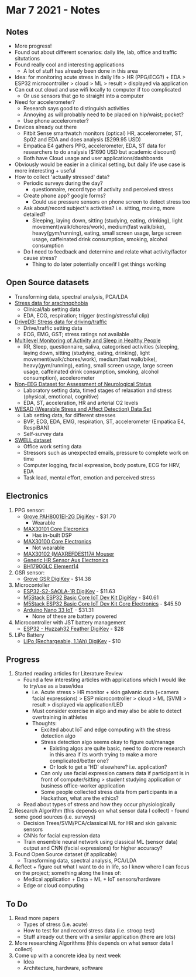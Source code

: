 # Mar 7 2021 - Notes

## Notes

* More progress!
* Found out about different scenarios: daily life, lab, office and traffic situtations
* Found really cool and interesting applications
  * A lot of stuff has already been done in this area
* Idea: for monitoring acute stress in daily life > HR (PPG/ECG?) + EDA > ESP32 microcontroller > cloud > ML > result > displayed via application
* Can cut out cloud and use wifi locally to computer if too complicated
  * Or use sensors that go to straight into a computer
* Need for accelerometer?
  * Research says good to distinguish activities
  * Annoying as will probably need to be placed on hip/waist; pocket?
  * Use phone accelerometer?
* Devices already out there
  * Fitbit Sense smartwatch monitors (optical) HR, accelerometer, ST, Sp02 and EDA and does analysis ($299.95 USD)
  * Empatica E4 gathers PPG, accelerometer, EDA, ST data for researchers to do analysis ($1690 USD but academic discount)
  * Both have Cloud usage and user applications/dashboards
* Obviously would be easier in a clinical setting, but daily life use case is more interesting + useful
* How to collect 'actually stressed' data?
  * Periodic surveys during the day?
    * questionnaire, record type of activity and perceived stress
  * Create phone app? google forms?
    * Could use pressure sensors on phone screen to detect stress too
  * Ask about/record subject's activities? i.e. sitting, moving, more detailed?
    * Sleeping, laying down, sitting (studying, eating, drinking), light movement(walk/chores/work), medium(fast walk/bike), heavy(gym/running), eating, small screen usage, large screen usage, caffeinated drink consumption, smoking, alcohol consumption
  * Do I need to feedback and determine and relate what activity/factor cause stress?
    * Thing to do later potentially once/if I get things working

## Open Source datasets

* Transforming data, spectral analysis, PCA/LDA
* [Stress data for arachnophobia](https://physionet.org/content/ecg-spider-clip/1.0.0/)
  * Clinical/lab setting data
  * EDA, ECG, respiration; trigger (resting/stressful clip)
* [DriveDB: Stress data for driving/traffic](https://physionet.org/content/drivedb/1.0.0/)
  * Drive/traffic setting data
  * ECG, EMG, GST; stress ratings not available
* [Multilevel Monitoring of Activity and Sleep in Healthy People](https://physionet.org/content/mmash/1.0.0/)
  * RR, Sleep, questionnaire, saliva, categorised activities (sleeping, laying down, sitting (studying, eating, drinking), light movement(walk/chores/work), medium(fast walk/bike), heavy(gym/running), eating, small screen usage, large screen usage, caffeinated drink consumption, smoking, alcohol consumption), accelerometer
* [Non-EEG Dataset for Assessment of Neurological Status](https://physionet.org/content/noneeg/1.0.0/)
  * Laboratory setting data, timed stages of relaxation and stress (physical, emotional, cognitive)
  * EDA, ST, acceleration, HR and arterial O2 levels
* [WESAD (Wearable Stress and Affect Detection) Data Set](https://archive.ics.uci.edu/ml/datasets/WESAD+%28Wearable+Stress+and+Affect+Detection%29)
  * Lab setting data, for different stresses
  * BVP, ECG, EDA, EMG, respiration, ST, accelerometer (Empatica E4, RespiBAN)
  * Self-survey data
* [SWELL dataset](https://www.kaggle.com/qiriro/swell-heart-rate-variability-hrv)
  * Office work setting data
  * Stressors such as unexpected emails, pressure to complete work on time
  * Computer logging, facial expression, body posture, ECG for HRV, EDA
  * Task load, mental effort, emotion and perceived stress

## Electronics

1. PPG sensor:
    * [Grove PAH8001EI-2G DigiKey](https://www.digikey.com.au/product-detail/en/seeed-technology-co-ltd/101020082/1597-1463-ND/5487427) - $31.70
      * Wearable
    * [MAX30101 Core Elecronics](https://core-electronics.com.au/sparkfun-pulse-oximeter-and-heart-rate-sensor-max30101-max32664-qwiic.html)
      * Has in-built DSP
    * [MAX30100 Core Electronics](https://core-electronics.com.au/m5stack-mini-heart-rate-unit-pulse-oximeter-max30100.html)
      * Not wearable
    * [MAX30102 (MAXREFDES117# Mouser](https://au.mouser.com/ProductDetail/Maxim-Integrated/MAXREFDES117?qs=L5CenAjuTY7RgAB22JU8Sw%3D%3D)
    * [Generic HR Sensor Aus Electronics](https://www.auselectronicsdirect.com.au/heart-rate-pulse-sensor-module-for-arduino-project?gclid=CjwKCAiAkJKCBhAyEiwAKQBCkmBLZ_jjQmHdimJHdcw6lD6z9lMDoBQcsUFcQZ5Yq9hnMBF1zVrJphoCKC0QAvD_BwE)
    * [BH1790GLC Element14](https://au.element14.com/rohm/bh1790glc-evk-001/eval-brd-optical-pulse-monitor/dp/2748654?st=bh1790)
1. GSR sensor:
    * [Grove GSR DigiKey](https://www.digikey.com.au/product-detail/en/seeed-technology-co.,-ltd/101020052/1597-1295-ND/5488086) - $14.38
1. Microcontoller
    * [ESP32-S2-SAOLA-1R DigiKey](https://www.digikey.com.au/product-detail/en/espressif-systems/ESP32-S2-SAOLA-1R/1965-ESP32-S2-SAOLA-1R-ND/11613138) - $11.63
    * [M5Stack ESP32 Basic Core IoT Dev Kit DigiKey](https://www.digikey.com.au/product-detail/en/m5stack-technology-co-ltd/K001/2221-K001-ND/10492140) - $40.61
    * [M5Stack ESP32 Basic Core IoT Dev Kit Core Electronics](https://core-electronics.com.au/m5stack-esp32-basic-core-iot-development-kit.html) - $45.50
    * [Arduino Nano 33 IoT](https://www.digikey.com.au/product-detail/en/arduino/ABX00027/1050-ABX00027-ND/10239968) - $31.31
      * None of these are battery powered
1. Microcontroller with JST battery management
    * [ESP32 - Huzzah32 Feather DigiKey](https://www.digikey.com.au/product-detail/en/adafruit-industries-llc/3405/1528-2181-ND/7244967) - $28
1. LiPo Battery
    * [LiPo (Rechargeable, 1.1Ah) DigiKey](https://www.digikey.com/en/products/detail/tinycircuits/ASR00008/8680974) - $10

## Progress

1. Started reading articles for Literature Review
    * Found a few interesting articles with applications which I would like to try/use as a base/idea
      * i.e. Acute stress > HR monitor + skin galvanic data (+camera facial expressions) > ESP microcontroller > cloud > ML (SVM) > result > displayed via application/LED
      * Must consider exercise in algo and may also be able to detect overtraining in athletes
      * Thoughts:
        * Excited about IoT and edge computing with the stress detection algo
        * Stress detection algo seems okay to figure out/manage
          * Existing algos are quite basic, need to do more research in this area if its worth trying to make a more complicated/better one?
          * Or look to get a 'HD' elsewhere? i.e. application?
        * Can only use facial expression camera data if participant is in front of computer/sitting > student studying application or business office-worker application
        * Some people collected stress data from participants in a Hackathon, what are the ethics?
    * Read about types of stress and how they occur physiologically
1. Research Algorithm (this depends on what sensor data I collect) - found some good sources (i.e. surveys)
    * Decision Trees/SVM/PCA/classical ML for HR and skin galvanic sensors
    * CNNs for facial expression data
    * Train ensemble neural network using classical ML (sensor data) output and CNN (facial expressions) for higher accuracy?
1. Found Open Source dataset (if applicable)
    * Transforming data, spectral analysis, PCA/LDA
1. Reflect + figure out what I want to do in life, so I know where I can focus on the project; something along the lines of:
    * Medical application + Data + ML + IoT sensors/hardware
    * Edge or cloud computing

## To Do

1. Read more papers
    * Types of stress (i.e. acute)
    * How to test for and record stress data (i.e. stroop test)
    * Stuff already out there with a similar application (there are lots)
1. More researching Algorithms (this depends on what sensor data I collect)
1. Come up with a concrete idea by next week
    * Idea
    * Architecture, hardware, software
